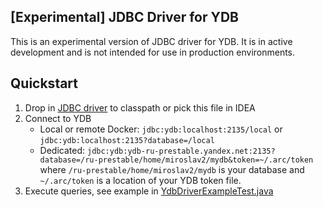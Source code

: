 [Experimental] JDBC Driver for YDB
---
This is an experimental version of JDBC driver for YDB. It is in active development and is not intended for use in production environments.

## Quickstart

1) Drop in [JDBC driver](https://repo1.maven.org/maven2/com/yandex/ydb/ydb-sdk-jdbc-uberjar/1.8.0/ydb-sdk-jdbc-uberjar-1.8.0.jar) to classpath or pick this file in IDEA
2) Connect to YDB
   * Local or remote Docker: `jdbc:ydb:localhost:2135/local` or `jdbc:ydb:localhost:2135?database=/local`
   * Dedicated: `jdbc:ydb:ydb-ru-prestable.yandex.net:2135?database=/ru-prestable/home/miroslav2/mydb&token=~/.arc/token` where `/ru-prestable/home/miroslav2/mydb` is your database and `~/.arc/token` is a location of your YDB token file.
3) Execute queries, see example in [YdbDriverExampleTest.java](src/test/java/com/yandex/ydb/jdbc/YdbDriverExampleTest.java)
